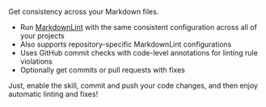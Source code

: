 Get consistency across your Markdown files.

-   Run [MarkdownLint](https://github.com/DavidAnson/markdownlint) with the same
    consistent configuration across all of your projects
-   Also supports repository-specific MarkdownLint configurations
-   Uses GitHub commit checks with code-level annotations for linting rule
    violations
-   Optionally get commits or pull requests with fixes

Just, enable the skill, commit and push your code changes, and then enjoy
automatic linting and fixes!
